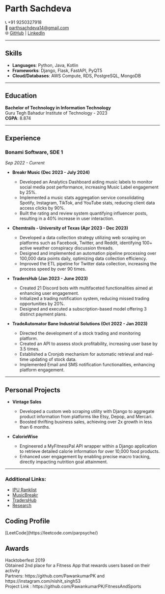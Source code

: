 # Parth Sachdeva  
📞 +91 9250327918  
📧 [parthsachdeva14@gmail.com](mailto:parthsachdeva14@gmail.com)  
🌐 [GitHub](https://github.com/parpsyche) | [LinkedIn](https://www.linkedin.com/in/parpsyche)  

---

## Skills
- **Languages**: Python, Java, Kotlin
- **Frameworks**: Django, Flask, FastAPI, PyQT5
- **Cloud/Databases**: AWS Compute, RDS, PostgreSQL, MongoDB

---

## Education
**Bachelor of Technology in Information Technology**  
Guru Tegh Bahadur Institute of Technology - 2023  
**CGPA**: 8.874

---

## Experience

### **Bonami Software, SDE 1**  
*Sep 2022 - Current*

- **Breakr Music (Dec 2023 - July 2024)**  
  - Developed an Analytics Dashboard aiding music labels to monitor social media post performance, increasing Music Label engagement by 25%.
  - Implemented a music stats aggregation service consolidating Spotify, Instagram, TikTok, and YouTube stats, reducing client data access clicks by 90%.
  - Built the rating and review system quantifying influencer posts, resulting in a 40% increase in user interaction.

- **Chemtrails - University of Texas (Apr 2023 - Dec 2023)**  
  - Developed a data collection strategy utilizing web scraping on platforms such as Facebook, Twitter, and Reddit, identifying 100+ active weather conspiracy discussion threads.
  - Designed and implemented an automation pipeline processing over 100,000 data points daily, optimizing data collection efficiency.
  - Improved the ETL pipeline for Twitter data collection, increasing the process speed by over 90 times.

- **TradersHub (Jan 2023 - June 2023)**  
  - Created 21 Discord bots with multifaceted functionalities aimed at enhancing user engagement.
  - Initialized a trading notification system, reducing missed trading opportunities by 20%.
  - Designed and executed a subscription-based model offering 3 distinct payment plans.

- **TradeAutomator Bane Industrial Solutions (Oct 2022 - Jan 2023)**  
  - Directed the development of a stock trading and monitoring platform.
  - Created an API to assess stock profitability, increasing user base by 3.5 times.
  - Established a Cronjob mechanism for automatic retrieval and real-time updating of stock data.
  - Implemented Email and SMS notification functionalities, enhancing platform engagement.

---

## Personal Projects

- **Vintage Sales**  
  - Developed a custom web scraping utility with Django to aggregate product information from platforms like Etsy, Depop, and Mercari.
  - Boosted thrifting business sales, achieving over 2x growth in less than 6 months.

- **CalorieWise**  
  - Engineered a MyFitnessPal API wrapper within a Django application to retrieve detailed calorie information for over 10,000 food products.
  - Enhanced user engagement by enabling precise macro tracking, directly impacting nutrition goal attainment.

---

### Additional Links:
- [IPU Ranklist](https://www.ipuranklist.com/student/06613203119)
- [MusicBreakr](https://www.musicbreakr.com)
- [TradersHub](https://www.tradershub.ninja)
- [Research](https://jpakinyemi.com/research)


<h2>Coding Profile</h2>
[LeetCode](https://leetcode.com/parpsyche/)

<h2>Awards</h2>
Hacktoberfest 2019  <br>   
Obtained 2nd place for a Fitness App that rewards users based on their activity  <br>   
Partners: https://github.com/PawankumarPK and https://instagram.com/nishit_singh53  <br>   
Project Link : https://github.com/PawankumarPK/FitnessAndSports
